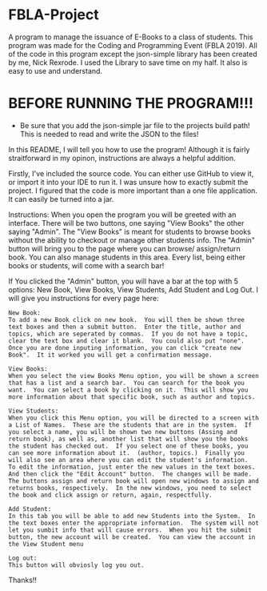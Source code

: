 # FBLA-Project
A program to manage the issuance of E-Books to a class of students. This program was made for the Coding and Programming Event (FBLA 2019).
All of the code in this program except the json-simple library has been created by me, Nick Rexrode.  I used the Library to save time on my half.  It also is easy to use and understand.
# BEFORE RUNNING THE PROGRAM!!!
  - Be sure that you add the json-simple jar file to the projects build path!  This is needed to read and write the JSON to the files!




In this README, I will tell you how to use the program!  Although it is fairly straitforward in my opinon, instructions are always a helpful addition.

Firstly, I've included the source code.  You can either use GitHub to view it, or import it into your IDE to run it.  I was unsure how to exactly submit the project.  I figured that the code is more important than a one file application.  It can easily be turned into a jar.

Instructions:
  When you open the program you will be greeted with an interface.  There will be two buttons, one saying "View Books" the other saying "Admin".  The "View Books" is meant for students to browse books without the ability to checkout or manage other students info.  The "Admin" button will bring you to the page where you can browse/ assign/return book.  You can also manage students in this area.  Every list, being either books or students, will come with a search bar!
  
  If You clicked the "Admin" button, you will have a bar at the top with 5 options: New Book, View Books, View Students, Add Student and Log Out.  I will give you instructions for every page here:
    
    New Book:
    To add a new Book click on new book.  You will then be shown three text boxes and then a submit button.  Enter the title, author and topics, which are seperated by commas.  If you do not have a topic, clear the text box and clear it blank.  You could also put "none".  Once you are done inputing information, you can click "create new Book".  It it worked you will get a confirmation message.
    
    View Books:
    When you select the view Books Menu option, you will be shown a screen that has a list and a search bar.  You can search for the book you want.  You can select a book by clicking on it.  This will show you more information about that specific book, such as author and topics.
    
    View Students:
    When you click this Menu option, you will be directed to a screen with a List of Names.  These are the students that are in the system.  If you select a name, you will be shown two new buttons (Assing and return book), as well as, another list that will show you the books the student has checked out.  If you select one of these books, you can see more information about it.  (author, topics.)  Finally you will also see an area where you can edit the student's information.  To edit the information, just enter the new values in the text boxes. And then click the "Edit Account" button.  The changes will be made.  The buttons assign and return book will open new windows to assign and returns books, respectively.  In the new windows, you need to select the book and click assign or return, again, respectfully.
    
    Add Student:
    In this tab you will be able to add new Students into the System.  In the text boxes enter the appropriate information.  The system will not let you sumbit info that will cause errors.  When you hit the submit button, the new account will be created.  You can view the account in the View Student menu
    
    Log out:
    This button will obviosly log you out.
  
Thanks!!
  
  
  
  
  
